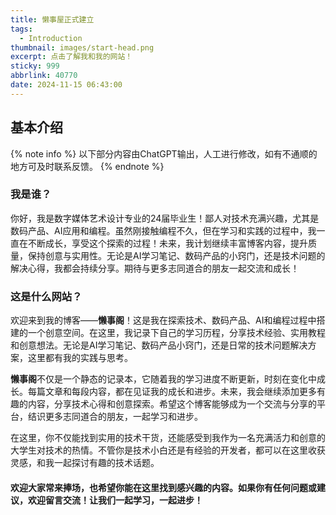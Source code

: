 ```yaml
---
title: 懒事屋正式建立
tags:
  - Introduction
thumbnail: images/start-head.png
excerpt: 点击了解我和我的网站！
sticky: 999
abbrlink: 40770
date: 2024-11-15 06:43:00
---
```


## 基本介绍

{% note info %} 以下部分内容由ChatGPT输出，人工进行修改，如有不通顺的地方可及时联系反馈。 {% endnote %}

### 我是谁？

你好，我是数字媒体艺术设计专业的24届毕业生！鄙人对技术充满兴趣，尤其是数码产品、AI应用和编程。虽然刚接触编程不久，但在学习和实践的过程中，我一直在不断成长，享受这个探索的过程！未来，我计划继续丰富博客内容，提升质量，保持创意与实用性。无论是AI学习笔记、数码产品的小窍门，还是技术问题的解决心得，我都会持续分享。期待与更多志同道合的朋友一起交流和成长！



### 这是什么网站？

欢迎来到我的博客——**懒事阁**！这是我在探索技术、数码产品、AI和编程过程中搭建的一个创意空间。在这里，我记录下自己的学习历程，分享技术经验、实用教程和创意想法。无论是AI学习笔记、数码产品小窍门，还是日常的技术问题解决方案，这里都有我的实践与思考。

**懒事阁**不仅是一个静态的记录本，它随着我的学习进度不断更新，时刻在变化中成长。每篇文章和每段内容，都在见证我的成长和进步。未来，我会继续添加更多有趣的内容，分享技术心得和创意探索。希望这个博客能够成为一个交流与分享的平台，结识更多志同道合的朋友，一起学习和进步。

在这里，你不仅能找到实用的技术干货，还能感受到我作为一名充满活力和创意的大学生对技术的热情。不管你是技术小白还是有经验的开发者，都可以在这里收获灵感，和我一起探讨有趣的技术话题。



#### 欢迎大家常来捧场，也希望你能在这里找到感兴趣的内容。如果你有任何问题或建议，欢迎留言交流！让我们一起学习，一起进步！

